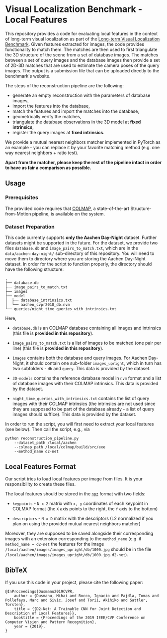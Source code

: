 # Visual Localization Benchmark - Local Features

This repository provides a code for evaluating local features in the context of long-term visual localization as part of the [Long-term Visual Localization Benchmark](https://visuallocalization.net/). Given features extracted for images, the code provides functionality to match them. The matches are then used to first triangulate the 3D structure of the scene from a set of database images. The matches between a set of query images and the database images then provide a set of 2D-3D matches that are used to estimate the camera poses of the query images. The output is a submission file that can be uploaded directly to the benchmark's website.

The steps of the reconstruction pipeline are the following:
* generate an empty reconstruction with the parameters of database images, 
* import the features into the database, 
* match the features and import the matches into the database, 
* geometrically verify the matches, 
* triangulate the database observations in the 3D model at **fixed intrinsics**, 
* register the query images at **fixed intrinsics**.

We provide a mutual nearest neighbors matcher implemented in PyTorch as an example - you can replace it by your favorite matching method (e.g. one way nearest neighbors + ratio test).

**Apart from the matcher, please keep the rest of the pipeline intact in order to have as fair a comparison as possible.**

## Usage
### Prerequisites 
The provided code requires that [COLMAP](https://colmap.github.io/), a state-of-the-art Structure-from-Motion pipeline, is available on the system. 

### Dataset Preparation
This code currently supports **only the Aachen Day-Night** dataset. Further datasets might be supported in the future. 
For the dataset, we provide two files ``database.db`` and ``image_pairs_to_match.txt``, which are in the ``data/aachen-day-night/`` sub-directory of this repository. You will need to move them to directory where you are storing the Aachen Day-Night dataset. In order for the script to function properly, the directory should have the following structure:

```
.
├── database.db
├── image_pairs_to_match.txt
├── images
├── model
│  ├── database_intrinsics.txt
│  └── aachen_cvpr2018_db.nvm
└── queries/night_time_queries_with_intrinsics.txt
```
Here,
- `database.db` is an COLMAP database containing all images and intrinsics (this file is **provided in this repository**).

- `image_pairs_to_match.txt` is a list of images to be matched (one pair per line) (this file is **provided in this repository**).

- `images` contains both the database and query images. For Aachen Day-Night, it should contain one sub-folder `images_upright`, which in turn has two subfolders - `db` and `query`. This data is provided by the dataset.

- `3D-models` contains the reference database model in `nvm` format and a list of database images with their COLMAP intrinsics. This data is provided by the dataset.

- `night_time_queries_with_intrinsics.txt` contains the list of query images with their COLMAP intrinsics (the intrinsics are not used since they are supposed to be part of the database already - a list of query images should suffice). This data is provided by the dataset.

In order to run the script, you will first need to extract your local features (see below). Then call the script, e.g., via 
```
python reconstruction_pipeline.py 
	--dataset_path /local/aachen 
	--colmap_path /local/colmap/build/src/exe
	--method_name d2-net
```

## Local Features Format

Our script tries to load local features per image from files. It is your responsibility to create these files. 

The local features should be stored in the [`npz`](https://docs.scipy.org/doc/numpy/reference/generated/numpy.savez.html) format with two fields:

- `keypoints` - `N x 2` matrix with `x, y` coordinates of each keypoint in COLMAP format (the `X` axis points to the right, the `Y` axis to the bottom)

- `descriptors` - `N x D` matrix with the descriptors (L2 normalized if you plan on using the provided mutual nearest neighbors matcher)

Moreover, they are supposed to be saved alongside their corresponding images with an extension corresponding to the `method_name` (e.g. if `method_name = d2-net` the features for the image `/local/aachen/images/images_upright/db/1000.jpg` should be in the file `/local/aachen/images/images_upright/db/1000.jpg.d2-net`).

## BibTeX

If you use this code in your project, please cite the following paper:

```
@InProceedings{Dusmanu2019CVPR,
    author = {Dusmanu, Mihai and Rocco, Ignacio and Pajdla, Tomas and Pollefeys, Marc and Sivic, Josef and Torii, Akihiko and Sattler, Torsten},
    title = {{D2-Net: A Trainable CNN for Joint Detection and Description of Local Features}},
    booktitle = {Proceedings of the 2019 IEEE/CVF Conference on Computer Vision and Pattern Recognition},
    year = {2019},
}
```
